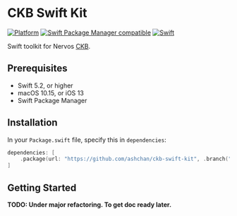 # CKB Swift Kit

[![Platform](https://img.shields.io/badge/Platforms-iOS%20%7C%20macOS-4E4E4E.svg?colorA=28a745)](#installation)
[![Swift Package Manager compatible](https://img.shields.io/badge/SPM-compatible-brightgreen.svg?style=flat&colorA=28a745&&colorB=4E4E4E)](https://github.com/apple/swift-package-manager)
[![Swift](https://github.com/ashchan/ckb-swift-kit/workflows/Swift/badge.svg)](https://github.com/ashchan/ckb-swift-kit/actions)

Swift toolkit for Nervos [CKB](https://github.com/nervosnetwork/ckb).

## Prerequisites

* Swift 5.2, or higher
* macOS 10.15, or iOS 13
* Swift Package Manager

## Installation

In your `Package.swift` file, specify this in `dependencies`:

```swift
dependencies: [
    .package(url: "https://github.com/ashchan/ckb-swift-kit", .branch("master"))
]
```

## Getting Started

**TODO: Under major refactoring. To get doc ready later.**
